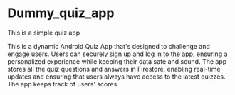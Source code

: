 # Dummy_quiz_app
This is a simple quiz app

This is a dynamic Android Quiz App that's designed to challenge and engage users.
Users can securely sign up and log in to the app, ensuring a personalized experience while keeping their data safe and sound.
The app stores all the quiz questions and answers in Firestore, enabling real-time updates and ensuring that users always have access to the latest quizzes.
The app keeps track of users' scores
